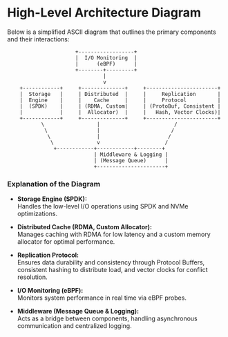 # High-Level Architecture Diagram

Below is a simplified ASCII diagram that outlines the primary components and their interactions:

                          +------------------+
                          |  I/O Monitoring  |
                          |      (eBPF)      |
                          +--------+---------+
                                   |
                                   v
        +------------+     +--------------+     +-----------------------+
        |  Storage   |     | Distributed  |     |     Replication       |
        |  Engine    |     |    Cache     |     |     Protocol          |
        |  (SPDK)    |     | (RDMA, Custom|     | (ProtoBuf, Consistent |
        |            |     |  Allocator)  |     |   Hash, Vector Clocks)|
        +------------+     +--------------+     +-----------------------+
               \                 |                        /
                \                |                       /
                 \               |                      /
                  \              v                     /
                   +------------+------------+--------+
                                | Middleware & Logging |
                                | (Message Queue)      |
                                +----------------------+



### Explanation of the Diagram
- **Storage Engine (SPDK):**  
  Handles the low-level I/O operations using SPDK and NVMe optimizations.
  
- **Distributed Cache (RDMA, Custom Allocator):**  
  Manages caching with RDMA for low latency and a custom memory allocator for optimal performance.
  
- **Replication Protocol:**  
  Ensures data durability and consistency through Protocol Buffers, consistent hashing to distribute load, and vector clocks for conflict resolution.
  
- **I/O Monitoring (eBPF):**  
  Monitors system performance in real time via eBPF probes.
  
- **Middleware (Message Queue & Logging):**  
  Acts as a bridge between components, handling asynchronous communication and centralized logging.
